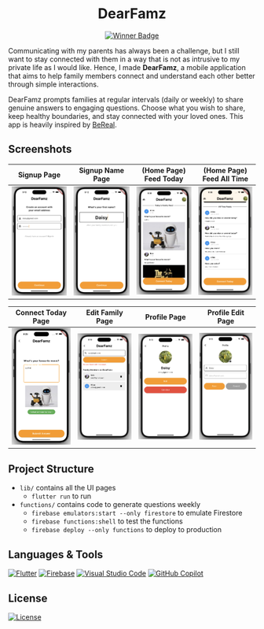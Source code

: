 <h1 align="center">DearFamz</h1>

<div align="center">

[![Winner Badge](https://img.shields.io/badge/GitHub_Copilot_1--Day_Build_Challenge-Winner-brightgreen?style=for-the-badge)](https://dev.to/devteam/congrats-to-the-github-copilot-1-day-build-challenge-winners-4iok)

</div>

Communicating with my parents has always been a challenge, but I still want to stay connected with them in a way that is not as intrusive to my private life as I would like. Hence, I made **DearFamz**, a mobile application that aims to help family members connect and understand each other better through simple interactions.

DearFamz prompts families at regular intervals (daily or weekly) to share genuine answers to engaging questions. Choose what you wish to share, keep healthy boundaries, and stay connected with your loved ones. This app is heavily inspired by [BeReal](https://bereal.com/).

## Screenshots

Signup Page               | Signup Name Page                | (Home Page) Feed Today               |  (Home Page) Feed All Time
:-------------------------:|:-------------------------:|:-------------------------:|:-------------------------:
![](https://github.com/jennyzzt/dearfamz/blob/main/screenshots/signup_page_filled.png?raw=true)|![](https://github.com/jennyzzt/dearfamz/blob/main/screenshots/signup_name_page_filled.png?raw=true)|![](https://github.com/jennyzzt/dearfamz/blob/main/screenshots/family_feed_today.png?raw=true)|![](https://github.com/jennyzzt/dearfamz/blob/main/screenshots/family_feed_allbuttoday.png?raw=true)|

Connect Today Page         | Edit Family Page         |   Profile Page               |  Profile Edit Page
:-------------------------:|:-------------------------:|:-------------------------:|:-------------------------:
![](https://github.com/jennyzzt/dearfamz/blob/main/screenshots/connecttoday_page_pic.png?raw=true)|![](https://github.com/jennyzzt/dearfamz/blob/main/screenshots/editfamily_page.png?raw=true)|![](https://github.com/jennyzzt/dearfamz/blob/main/screenshots/profile_page.png?raw=true)|![](https://github.com/jennyzzt/dearfamz/blob/main/screenshots/profile_page_edit.png?raw=true)|

## Project Structure
- `lib/` contains all the UI pages
    - `flutter run` to run
- `functions/` contains code to generate questions weekly
    - `firebase emulators:start --only firestore` to emulate Firestore
    - `firebase functions:shell` to test the functions
    - `firebase deploy --only functions` to deploy to production 

## Languages & Tools

[![Flutter](https://img.shields.io/badge/Flutter-02569B?logo=flutter&logoColor=white&style=for-the-badge)](https://flutter.dev)
[![Firebase](https://img.shields.io/badge/Firebase-FFCA28?logo=firebase&logoColor=white&style=for-the-badge)](https://firebase.google.com)
[![Visual Studio Code](https://img.shields.io/badge/Visual_Studio_Code-0078d7?logo=visual-studio-code&logoColor=white&style=for-the-badge)](https://code.visualstudio.com)
[![GitHub Copilot](https://img.shields.io/badge/GitHub_Copilot-000000?logo=github&logoColor=white&style=for-the-badge)](https://github.com/features/copilot)

## License

[![License](https://img.shields.io/badge/License-Apache_2.0-blue?style=for-the-badge)](https://github.com/jennyzzt/dearfamz/blob/main/LICENSE)
